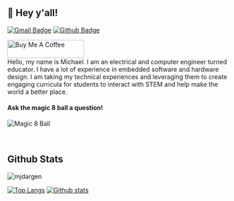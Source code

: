 <!--
### Hi there 👋

**mjdargen/mjdargen** is a ✨ _special_ ✨ repository because its `README.md` (this file) appears on your GitHub profile.

Here are some ideas to get you started:

- 🔭 I’m currently working on ...
- 🌱 I’m currently learning ...
- 👯 I’m looking to collaborate on ...
- 🤔 I’m looking for help with ...
- 💬 Ask me about ...
- 📫 How to reach me: ...
- 😄 Pronouns: ...
- ⚡ Fun fact: ...
-->
## 👋 Hey y'all!
[![Gmail Badge](https://img.shields.io/badge/-mjdargen@gmail.com-c14438?style=flat&logo=Gmail&logoColor=white&link=mailto:mjdargen@gmail.com)](mailto:mjdargen@gmail.com) [![Github Badge](https://img.shields.io/badge/-mjdargen-grey?style=flat&logo=github&logoColor=white&link=https://github.com/mjdargen/)](https://www.github.com/mjdargen/)  

<a href="https://www.buymeacoffee.com/mjdargen" target="_blank"><img src="https://cdn.buymeacoffee.com/buttons/default-orange.png" alt="Buy Me A Coffee" height="41" width="174"></a>
<br>
Hello, my name is Michael. I am an electrical and computer engineer turned educator. I have a lot of experience in embedded software and hardware design. I am taking my technical experiences and leveraging them to create engaging curricula for students to interact with STEM and help make the world a better place.  


#### Ask the magic 8 ball a question!  
![Magic 8 Ball](https://readme-components.mjdargen.vercel.app/api?component=eightball&logo=🎱&desc=hey&textfill=FFFFFF&fill=19354a)

<br>

## Github Stats  
<!--https://github.com/antonkomarev/github-profile-views-counter-->  
<p align=left> <img src=https://komarev.com/ghpvc/?username=mjdargen alt=mjdargen /> </p>  

<!--https://github.com/anuraghazra/github-readme-stats-->  
<!--https://github-readme-stats.mjdargen.vercel.app/-->
[![Top Langs](https://github-readme-stats.mjdargen.vercel.app/api/top-langs/?username=mjdargen&layout=compact&theme=cobalt)](https://github.com/mjdargen/github-readme-stats)
[![Github stats](https://github-readme-stats.mjdargen.vercel.app/api?username=mjdargen&show_icons=true&include_all_commits=true&theme=cobalt)](https://github.com/mjdargen/github-readme-stats)
